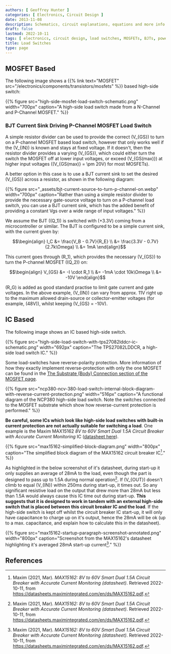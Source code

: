 ```yaml
---
authors: [ Geoffrey Hunter ]
categories: [ Electronics, Circuit Design ]
date: 2013-11-08
description: Schematics, circuit explanations, equations and more info on load switches.
draft: false
lastmod: 2022-10-11
tags: [ electronics, circuit design, load switches, MOSFETs, BJTs, power supplies, loads, current sinks, ICs ]
title: Load Switches
type: page
---
```


## MOSFET Based

The following image shows a {{% link text="MOSFET" src="/electronics/components/transistors/mosfets" %}} based high-side switch:

{{% figure src="high-side-mosfet-load-switch-schematic.png" width="700px" caption="A high-side load switch made from a N-Channel and P-Channel MOSFET." %}}

### BJT Current Sink Driving P-Channel MOSFET Load Switch

A simple resistor divider can be used to provide the correct \(V_{GS}\) to turn on a P-channel MOSFET based load switch, however that only works well if the \(V_{IN}\) is known and stays at fixed voltage. If it doesn't, then the resistor divider provides a varying \(V_{GS}\), which could either turn the switch the MOSFET off at lower input voltages, or exceed \(V_{GS(max)}\) at higher input voltages (\(V_{GS(max)} = \pm 20V\) for most MOSFETs).

A better option in this case is to use a BJT current sink to set the desired \(V_{GS}\) across a resistor, as shown in the following diagram:

{{% figure src="_assets/bjt-current-source-to-turn-p-channel-on.webp" width="700px" caption="Rather than using a simple resistor divider to provide the necessary gate-source voltage to turn on a P-channel load switch, you can use a BJT current sink, which has the added benefit of providing a constant Vgs over a wide range of input voltages." %}}

We assume the BJT (\(Q_1\)) is switched with \(+3.3V\) coming from a microcontroller or similar. The BJT is configured to be a simple current sink, with the current given by:

$$\begin{align}
I_C &= \frac{V_B - 0.7V}{R_E} \\
    &= \frac{3.3V - 0.7V}{2.7k\Omega} \\
    &= 1mA
\end{align}$$

This current goes through \(R_1\), which provides the necessary \(V_{GS}\) to turn the P-channel MOSFET (\(Q_2\)) on:

$$\begin{align}
V_{GS}  &= -I \cdot R_1 \\
        &= -1mA \cdot 10k\Omega \\
        &= -10V
\end{align}$$

\(R_G\) is added as good standard practise to limit gate current and gate voltages. In the above example, \(V_{IN}\) can vary from approx. 11V right up to the maximum allowed drain-source or collector-emitter voltages (for example, \(48V\)), whilst keeping \(V_{GS} = -10V\).

## IC Based

The following image shows an IC based high-side switch.

{{% figure src="high-side-load-switch-with-tps27082lddcr-ic-schematic.png" width="692px" caption="The TPS27082LDDCR, a high-side load switch IC."  %}}

Some load-switches have reverse-polarity protection. More information of how they exactly implement reverse-protection with only the one MOSFET can be found in the [The Substrate (Body) Connection section of the MOSFET page](/electronics/components/transistors/mosfets/#the-substrate-body-connection).

{{% figure src="ncp380-ncv-380-load-switch-internal-block-diagram-with-reverse-current-protection.png" width="516px" caption="A functional diagram of the NCP380 high-side load switch. Note the switches connected to the MOSFET substrate which show how reverse-current protection is performed."  %}}

**Be careful, some ICs which look like high-side load switches with built-in current protection are not actually suitable for switching a load**. One example is the Maxim MAX15162 _8V to 60V Smart Dual 1.5A Circuit Breaker with Accurate Current Monitoring_ IC ([datasheet here](https://datasheets.maximintegrated.com/en/ds/MAX15162.pdf)).

{{% figure src="max15162-simplified-block-diagram.png" width="800px" caption="The simplified block diagram of the MAX15162 circuit breaker IC[^bib-maxim-max15162-ds]." %}}

As highlighted in the below screenshot of it's datasheet, during start-up it only supplies an average of 28mA to the load, even though the part is designed to pass up to 1.5A during normal operation[^bib-maxim-max15162-ds]. If \(V_{OUT}\) doesn't climb to equal \(V_{IN}\) within 250ms during start-up, it times out. So any significant resistive load on the output that drew more than 28mA but less than 1.5A would always cause this IC time out during start-up. **This suggests that it is designed to work in tandem with an external high-side switch that is placed between this circuit breaker IC and the load**. If the high-side switch is kept off whilst the circuit breaker IC start-up, it will only have capacitance to charge up on it's output, hence the 28mA will be ok (up to a max. capacitance, and explain how to calculate this in the datasheet).

{{% figure src="max15162-startup-paragraph-screenshot-annotated.png" width="800px" caption="Screenshot from the MAX15162's datasheet highlighting it's averaged 28mA start-up current[^bib-maxim-max15162-ds]." %}}

## References

[^bib-maxim-max15162-ds]: Maxim (2021, Mar). _MAX15162: 8V to 60V Smart Dual 1.5A Circuit Breaker with Accurate Current Monitoring (datasheet)_. Retrieved 2022-10-11, from https://datasheets.maximintegrated.com/en/ds/MAX15162.pdf.
